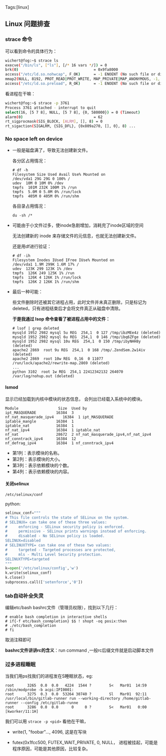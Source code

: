 Tags:[linux]

## Linux 问题排查 

### strace 命令

可以看到命令的具体行为：

```sh
wichert@fog:~$ strace ls
execve("/bin/ls", ["ls"], [/* 16 vars */]) = 0
brk(0)                                  = 0x9fa8000
access("/etc/ld.so.nohwcap", F_OK)      = -1 ENOENT (No such file or directory)
mmap2(NULL, 8192, PROT_READ|PROT_WRITE, MAP_PRIVATE|MAP_ANONYMOUS, -1, 0) = 0xb7f0a000
access("/etc/ld.so.preload", R_OK)      = -1 ENOENT (No such file or directory)
```

看进程在干嘛：

```sh
wichert@fog:~$ strace -p 3761
Process 3761 attached - interrupt to quit
select(16, [5 7 8], NULL, [5 7 8], {0, 580000}) = 0 (Timeout)
alarm(0)                                = 62
rt_sigprocmask(SIG_BLOCK, [ALRM], [], 8) = 0
rt_sigaction(SIGALRM, {SIG_DFL}, {0x809a270, [], 0}, 8) ...
```





### No space left on device

* 一般是磁盘满了，导致无法创建新文件。

  各分区占用情况： 

  ```
  # df -h
  Filesystem Size Used Avail Use% Mounted on
  /dev/vda1 29G 29G 0 100% /
  udev  10M 0 10M 0% /dev
  tmpfs  101M 232K 100M 1% /run
  tmpfs  5.0M 0 5.0M 0% /run/lock
  tmpfs  405M 0 405M 0% /run/shm
  ```

  各目录占用情况：

  `du -sh /*`

* 可能由于小文件过多，使inode急剧增加，消耗完了inode区域的空间

  无法创建新的 inode 来存储文件的元信息，也就无法创建新文件。

  还是用df进行验证：

  ```
  # df -ih
  Filesystem Inodes IUsed IFree IUse% Mounted on
  /dev/vda1 1.9M 299K 1.6M 17% /
  udev  123K 299 123K 1% /dev
  tmpfs  126K 249 125K 1% /run
  tmpfs  126K 4 126K 1% /run/lock
  tmpfs  126K 2 126K 1% /run/shm
  ```

* 最后一种可能： 

  些文件删除时还被其它进程占用，此时文件并未真正删除，只是标记为 deleted，只有进程结束后才会将文件真正从磁盘中清除。

  **于是我通过 lsop 命令查看了被进程占用中的文件：**

  ```
  # lsof | grep deleted
  mysqld 1952 2982 mysql 5u REG  254,1  0 127 /tmp/ibzMEe4z (deleted)
  mysqld 1952 2982 mysql 6u REG  254,1  0 146 /tmp/ibq6ZFge (deleted)
  mysqld 1952 2982 mysql 10u REG  254,1  0 150 /tmp/ibyNHH8y (deleted)
  apache2 2869  root 9u REG  254,1  0 168 /tmp/.ZendSem.2w14iv (deleted)
  apache2 2869  root 10w REG  0,16  0 11077 /run/lock/apache2/rewrite-map.2869 (deleted)
  ...
  python 3102  root 1w REG  254,1 22412342132 264070 /var/log/nohup.out (deleted)
  ```



#### lsmod

显示已经加载到内核中模块的状态信息， 会列出已经载入系统中的模块。

```
Module                  Size  Used by
ipt_MASQUERADE         16384  3 
nf_nat_masquerade_ipv4    16384  1 ipt_MASQUERADE
iptable_mangle         16384  1 
iptable_nat            16384  1 
nf_nat_ipv4            16384  1 iptable_nat
nf_nat                 28672  2 nf_nat_masquerade_ipv4,nf_nat_ipv4
nf_conntrack_ipv4      16384  12 
nf_defrag_ipv4         16384  1 nf_conntrack_ipv4
```

- 第1列：表示模块的名称。
- 第2列：表示模块的大小。
- 第3列：表示依赖模块的个数。
- 第4列：表示依赖模块的内容。



#### 关闭selinux

`/etc/selinux/conf`



python:

```python
selinux_conf="""
# This file controls the state of SELinux on the system.
# SELINUX= can take one of these three values:
#     enforcing - SELinux security policy is enforced.
#     permissive - SELinux prints warnings instead of enforcing.
#     disabled - No SELinux policy is loaded.
SELINUX=disabled
# SELINUXTYPE= can take one of these two values:
#     targeted - Targeted processes are protected,
#     mls - Multi Level Security protection.
SELINUXTYPE=targeted
"""
k=open('/etc/selinux/config','w')
k.write(selinux_conf)
k.close()
subprocess.call(['setenforce','0'])
```



### tab自动补全失灵

编辑etc/bash bashrc文件（管理员权限），找到以下几行：

```
# enable bash completion in interactive shells
# if{-f etc/bash_conmpletion} $$ ! shopt -oq posix:then
# ./etc/bash_completion
# fi
```

取消注释即可

**bashrc文件讲讲rc的含义**：run command ,一般rc后缀文件就是启动脚本文件





### 过多进程睡眠

当我们用ps找我们的进程发在S睡眠状态，eg:

```
root      3265  0.0  0.0   4224  1544 ?        S<   Mar01  14:59 /sbin/modprobe -b acpi:IPI0001:
root      3275  0.3  0.0  53264 30740 ?        Sl   Mar01  92:11 /usr/local/bin/gitlab-runner run --working-directory /home/gitlab-runner --config /etc/gitlab-runne
root      3286  0.0  0.0      0     0 ?        S<   Mar01   0:00 [kworker/11:1H]
```



我们可以用 `strace -p <pid>` 看他在干嘛，

* write(1, "foobar"..., 4096,  这是在写块

* futex(0x1fcc500, FUTEX_WAIT_PRIVATE, 0, NULL， 进程被挂起，可能是程序原因，可能是其他原因，比较复杂。
